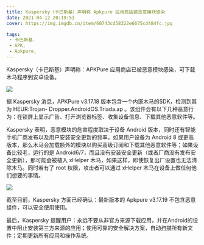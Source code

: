```yaml
---
title: Kaspersky（卡巴斯基）声明称 Apkpure 应用商店被恶意模块感染
date: 2021-04-12 20:19:53
cover: https://img.imgdb.cn/item/60743cd58322e6675cd484fc.jpg

tags:
 - 卡巴斯基.
 - APK,
 - Apkpure,
---
```


Kaspersky（卡巴斯基）声明称：APKPure 应用商店已被恶意模块感染，可下载木马程序到安卓设备。

![](https://img.imgdb.cn/item/60743cd58322e6675cd484fc.jpg)

据 Kaspersky 消息，APKPure v3.17.18 版本包含一个内嵌木马的SDK，检测到其为 HEUR:Trojan-
Dropper.AndroidOS.Triada.ap 。该组件会有以下几种恶意行为：在锁屏上显示广告、打开浏览器标签、收集设备信息、下载其他恶意软件等。

Kaspersky 表明，恶意模块的危害程度取决于设备 Android 版本，同时还有智能手机厂商发布以及用户安装安全更新的频率。如果用户设备为 Android 8 或更高版本，那么木马会加载额外的模块以购买高级订阅和下载其他恶意软件等；如果设备比较老，运行的是 Android6/7，而且没有安装安全更新（或者厂商没有发布安全更新），那可能会被植入 xHelper 木马，如果这样，即使恢复出厂设置也无法清除木马。同时若有了 root 权限，攻击者可以通过 xHelper 木马在设备上做任何他们想要的事情。

![](https://img.imgdb.cn/item/60743dfa8322e6675cd737b0.jpg)

截至目前，Kaspersky 方面已经确认：最新版本的 Apkpure v3.17.19 不包含恶意组件，可以安全使用使用。

最后，Kaspersky 提醒用户：永远不要从非官方来源下载应用，并在Android的设置中阻止安装第三方来源的应用；使用可靠的安全解决方案，自动扫描所有新文件；定期更新所有应用和操作系统。


